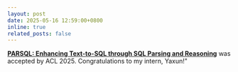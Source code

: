 ```yaml
---
layout: post
date: 2025-05-16 12:59:00+0800
inline: true
related_posts: false
---
```


[**PARSQL: Enhancing Text-to-SQL through SQL Parsing and Reasoning**](https://aclanthology.org/2025.findings-acl.37.pdf) was accepted by ACL 2025. Congratulations to my intern, Yaxun!"
